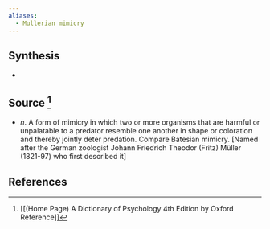 ```yaml
---
aliases:
  - Mullerian mimicry
---
```

## Synthesis
- 
## Source [^1]
- $n$. A form of mimicry in which two or more organisms that are harmful or unpalatable to a predator resemble one another in shape or coloration and thereby jointly deter predation. Compare Batesian mimicry. \[Named after the German zoologist Johann Friedrich Theodor (Fritz) Müller (1821-97) who first described it]
## References

[^1]: [[(Home Page) A Dictionary of Psychology 4th Edition by Oxford Reference]]